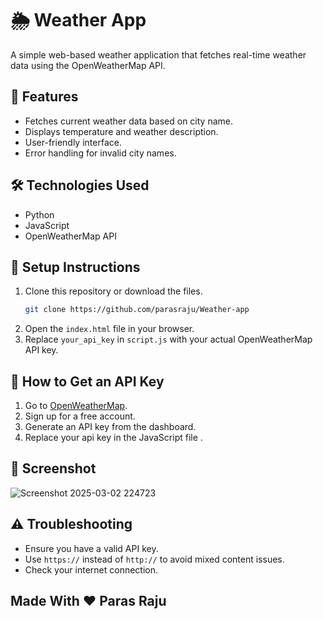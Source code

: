 # 🌦️ Weather App

A simple web-based weather application that fetches real-time weather data using the OpenWeatherMap API.

## 🚀 Features
- Fetches current weather data based on city name.
- Displays temperature and weather description.
- User-friendly interface.
- Error handling for invalid city names.

## 🛠️ Technologies Used
- Python
- JavaScript
- OpenWeatherMap API

## 📌 Setup Instructions
1. Clone this repository or download the files.
   ```sh
   git clone https://github.com/parasraju/Weather-app
   ```
2. Open the `index.html` file in your browser.
3. Replace `your_api_key` in `script.js` with your actual OpenWeatherMap API key.

## 🔑 How to Get an API Key
1. Go to [OpenWeatherMap](https://openweathermap.org/api).
2. Sign up for a free account.
3. Generate an API key from the dashboard.
4. Replace your api key in the JavaScript file .

## 📸 Screenshot
![Screenshot 2025-03-02 224723](https://github.com/user-attachments/assets/d9e2db0b-fc75-446e-976a-6ba506d8cc54)


## ⚠️ Troubleshooting
- Ensure you have a valid API key.
- Use `https://` instead of `http://` to avoid mixed content issues.
- Check your internet connection.

## Made With ❤️ Paras Raju
